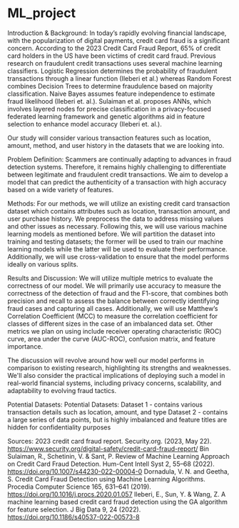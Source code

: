 # ML_project

Introduction & Background: 
In today’s rapidly evolving financial landscape, with the popularization of digital payments, credit card fraud is a significant concern. According to the 2023 Credit Card Fraud Report, 65% of credit card holders in the US have been victims of credit card fraud. Previous research on fraudulent credit transactions uses several machine learning classifiers.  Logistic Regression determines the probability of fraudulent transactions through a linear function (Ileberi et al.) whereas Random Forest combines Decision Trees to determine fraudulence based on majority classification. Naive Bayes assumes feature independence to estimate fraud likelihood (Ileberi et. al.). Sulaiman et al. proposes ANNs, which involves layered nodes for precise classification in a privacy-focused federated learning framework and genetic algorithms aid in feature selection to enhance model accuracy (Ileberi et. al.). 

Our study will consider various transaction features such as location, amount, method, and user history in the datasets that we are looking into.

Problem Definition:
Scammers are continually adapting to advances in fraud detection systems. Therefore, it remains highly challenging to differentiate between legitimate and fraudulent credit transactions. We aim to develop a model that can predict the authenticity of a transaction with high accuracy based on a wide variety of features. 

Methods:
For our methods, we will utilize an existing credit card transaction dataset which contains attributes such as location, transaction amount, and user purchase history. We preprocess the data to address missing values and other issues as necessary. Following this, we will use various machine learning models as mentioned before. We will partition the dataset into training and testing datasets; the former will be used to train our machine learning models while the latter will be used to evaluate their performance. Additionally, we will use cross-validation to ensure that the model performs ideally on various splits. 

Results and Discussion:
We will utilize multiple metrics to evaluate the correctness of our model. We will primarily use accuracy to measure the correctness of the detection of fraud and the F1-score, that combines both precision and recall to assess the balance between correctly identifying fraud cases and capturing all cases. Additionally, we will use Matthew’s Correlation Coefficient (MCC) to measure the correlation coefficient for classes of different sizes in the case of an imbalanced data set. Other metrics we plan on using include receiver operating characteristic (ROC) curve, area under the curve (AUC-ROC), confusion matrix, and feature importance. 

The discussion will revolve around how well our model performs in comparison to existing research, highlighting its strengths and weaknesses. We'll also consider the practical implications of deploying such a model in real-world financial systems, including privacy concerns, scalability, and adaptability to evolving fraud tactics. 

Potential Datasets:
Potential Datasets:
Dataset 1 - contains various transaction details such as location, amount, and type
Dataset 2 - contains a large series of data points, but is highly imbalanced and feature titles are hidden for confidentiality purposes

Sources:
2023 credit card fraud report. Security.org. (2023, May 22). https://www.security.org/digital-safety/credit-card-fraud-report/
Bin Sulaiman, R., Schetinin, V. & Sant, P. Review of Machine Learning Approach on Credit Card Fraud Detection. Hum-Cent Intell Syst 2, 55–68 (2022). https://doi.org/10.1007/s44230-022-00004-0
Dornadula, V. N. and Geetha, S. Credit Card Fraud Detection using Machine Learning Algorithms. Procedia Computer Science 165, 631–641 (2019). https://doi.org/10.1016/j.procs.2020.01.057
Ileberi, E., Sun, Y. & Wang, Z. A machine learning based credit card fraud detection using the GA algorithm for feature selection. J Big Data 9, 24 (2022). https://doi.org/10.1186/s40537-022-00573-8
